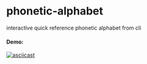 phonetic-alphabet
=================

interactive quick reference phonetic alphabet from cli

#### Demo:
[![asciicast](https://asciinema.org/a/14246.png)](https://asciinema.org/a/14246)
